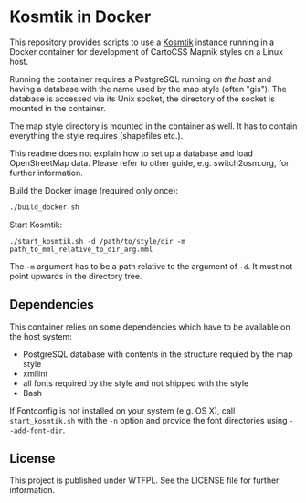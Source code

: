 # Kosmtik in Docker

This repository provides scripts to use a [Kosmtik](https://github.com/kosmtik/kosmtik) instance
running in a Docker container for development of CartoCSS Mapnik styles on a Linux host.

Running the container requires a PostgreSQL running *on the host* and having a database with the
name used by the map style (often "gis"). The database is accessed via its Unix socket, the
directory of the socket is mounted in the container.

The map style directory is mounted in the container as well. It has to contain everything the
style requires (shapefiles etc.).

This readme does not explain how to set up a database and load OpenStreetMap data. Please
refer to other guide, e.g. switch2osm.org, for further information.

Build the Docker image (required only once):

```sh
./build_docker.sh
```

Start Kosmtik:

```
./start_kosmtik.sh -d /path/to/style/dir -m path_to_mml_relative_to_dir_arg.mml
```

The `-m` argument has to be a path relative to the argument of `-d`. It must not
point upwards in the directory tree.


## Dependencies

This container relies on some dependencies which have to be available on the host
system:

* PostgreSQL database with contents in the structure requied by the map style
* xmllint
* all fonts required by the style and not shipped with the style
* Bash

If Fontconfig is not installed on your system (e.g. OS X), call `start_kosmtik.sh`
with the `-n` option and provide the font directories using `--add-font-dir`.

## License

This project is published under WTFPL. See the LICENSE file for further information.
